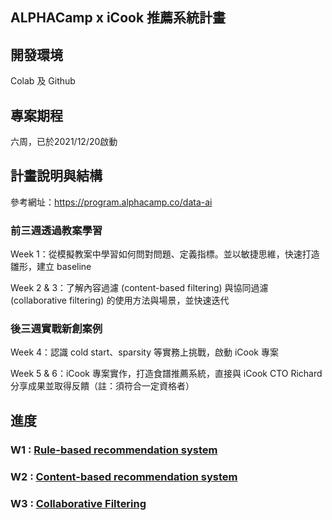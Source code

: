 ## ALPHACamp x  iCook 推薦系統計畫

## 開發環境
Colab 及 Github


## 專案期程

六周，已於2021/12/20啟動


## 計畫說明與結構
參考網址：https://program.alphacamp.co/data-ai

### 前三週透過教案學習
Week 1：從模擬教案中學習如何問對問題、定義指標。並以敏捷思維，快速打造雛形，建立 baseline

Week 2 & 3：了解內容過濾 (content-based filtering) 與協同過濾 (collaborative filtering) 的使用方法與場景，並快速迭代

### 後三週實戰新創案例
Week 4：認識 cold start、sparsity 等實務上挑戰，啟動 iCook 專案

Week 5 & 6：iCook 專案實作，打造食譜推薦系統，直接與 iCook CTO Richard 分享成果並取得反饋（註：須符合一定資格者）

## 進度
### W1 : [Rule-based recommendation system](https://github.com/AmoreHH/data-course-sample/tree/main/W1)
### W2 : [Content-based recommendation system](https://github.com/AmoreHH/data-course-sample/tree/main/W2)
### W3 : [Collaborative Filtering](https://github.com/AmoreHH/data-course-sample/tree/main/W3)
